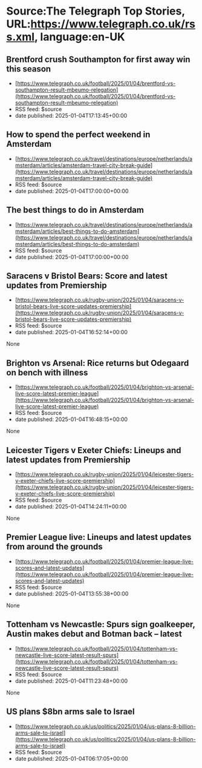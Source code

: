 # Source:The Telegraph Top Stories, URL:https://www.telegraph.co.uk/rss.xml, language:en-UK

## Brentford crush Southampton for first away win this season
 - [https://www.telegraph.co.uk/football/2025/01/04/brentford-vs-southampton-result-mbeumo-relegation](https://www.telegraph.co.uk/football/2025/01/04/brentford-vs-southampton-result-mbeumo-relegation)
 - RSS feed: $source
 - date published: 2025-01-04T17:13:45+00:00

<![CDATA[Bryan Mbeumo-led visitors were simply a cut above their hosts, who look nailed on for the drop]]>

## How to spend the perfect weekend in Amsterdam
 - [https://www.telegraph.co.uk/travel/destinations/europe/netherlands/amsterdam/articles/amsterdam-travel-city-break-guide](https://www.telegraph.co.uk/travel/destinations/europe/netherlands/amsterdam/articles/amsterdam-travel-city-break-guide)
 - RSS feed: $source
 - date published: 2025-01-04T17:00:00+00:00

<![CDATA[A 48-hour insider travel guide to exploring the city's canals, award-winning restaurants, museums and neighbourhoods]]>

## The best things to do in Amsterdam
 - [https://www.telegraph.co.uk/travel/destinations/europe/netherlands/amsterdam/articles/best-things-to-do-amsterdam](https://www.telegraph.co.uk/travel/destinations/europe/netherlands/amsterdam/articles/best-things-to-do-amsterdam)
 - RSS feed: $source
 - date published: 2025-01-04T17:00:00+00:00

<![CDATA[From canal trips to concert halls, how to see the main attractions on a city break in the Netherlands&rsquo; capital]]>

## Saracens v Bristol Bears: Score and latest updates from Premiership
 - [https://www.telegraph.co.uk/rugby-union/2025/01/04/saracens-v-bristol-bears-live-score-updates-premiership](https://www.telegraph.co.uk/rugby-union/2025/01/04/saracens-v-bristol-bears-live-score-updates-premiership)
 - RSS feed: $source
 - date published: 2025-01-04T16:52:14+00:00

None

## Brighton vs Arsenal: Rice returns but Odegaard on bench with illness
 - [https://www.telegraph.co.uk/football/2025/01/04/brighton-vs-arsenal-live-score-latest-premier-league](https://www.telegraph.co.uk/football/2025/01/04/brighton-vs-arsenal-live-score-latest-premier-league)
 - RSS feed: $source
 - date published: 2025-01-04T16:48:15+00:00

None

## Leicester Tigers v Exeter Chiefs: Lineups and latest updates from Premiership
 - [https://www.telegraph.co.uk/rugby-union/2025/01/04/leicester-tigers-v-exeter-chiefs-live-score-premiership](https://www.telegraph.co.uk/rugby-union/2025/01/04/leicester-tigers-v-exeter-chiefs-live-score-premiership)
 - RSS feed: $source
 - date published: 2025-01-04T14:24:11+00:00

None

## Premier League live: Lineups and latest updates from around the grounds
 - [https://www.telegraph.co.uk/football/2025/01/04/premier-league-live-scores-and-latest-updates](https://www.telegraph.co.uk/football/2025/01/04/premier-league-live-scores-and-latest-updates)
 - RSS feed: $source
 - date published: 2025-01-04T13:55:38+00:00

None

## Tottenham vs Newcastle: Spurs sign goalkeeper, Austin makes debut and Botman back – latest
 - [https://www.telegraph.co.uk/football/2025/01/04/tottenham-vs-newcastle-live-score-latest-result-spurs](https://www.telegraph.co.uk/football/2025/01/04/tottenham-vs-newcastle-live-score-latest-result-spurs)
 - RSS feed: $source
 - date published: 2025-01-04T11:23:48+00:00

None

## US plans $8bn arms sale to Israel
 - [https://www.telegraph.co.uk/us/politics/2025/01/04/us-plans-8-billion-arms-sale-to-israel](https://www.telegraph.co.uk/us/politics/2025/01/04/us-plans-8-billion-arms-sale-to-israel)
 - RSS feed: $source
 - date published: 2025-01-04T06:17:05+00:00

<![CDATA[The deal is likely to be the last one the Biden administration gives to Israel]]>

